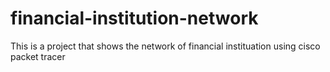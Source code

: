 # financial-institution-network
This is a project that shows the network of financial instituation using cisco packet tracer
